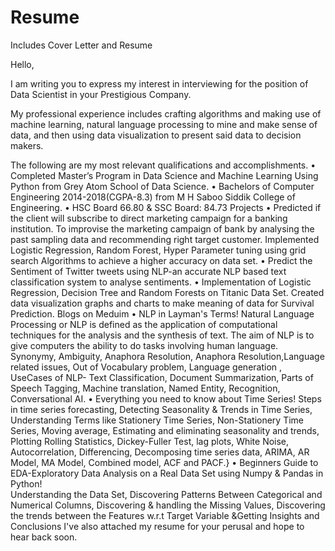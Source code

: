 # Resume
Includes Cover Letter and Resume


Hello,

I am writing you to express my interest in interviewing for the position of Data Scientist in your Prestigious Company.

My professional experience includes crafting algorithms and making use of machine learning, natural language processing to mine and make sense of data, and then using data visualization to present said data to decision makers.

The following are my most relevant qualifications and accomplishments. 
•	Completed Master’s Program in Data Science and Machine Learning Using Python from Grey Atom School of Data Science.
•	Bachelors of Computer Engineering 2014-2018(CGPA-8.3) from M H Saboo Siddik College of Engineering.
•	HSC Board  66.80 & SSC Board: 84.73
Projects
•	Predicted if the client will subscribe to direct marketing campaign for a banking institution. To improvise the marketing campaign of bank by analysing the past sampling data and recommending right target customer. Implemented Logistic Regression, Random Forest, Hyper Parameter tuning using grid search Algorithms to achieve a higher accuracy on data set.
•	Predict the Sentiment of Twitter tweets using NLP-an accurate NLP based text classification system to analyse sentiments.
•	Implementation of Logistic Regression, Decision Tree and Random Forests on Titanic Data Set. Created data visualization graphs and charts to make meaning of data for Survival Prediction.
Blogs on Meduim
•	NLP in Layman's Terms!
    Natural Language Processing or NLP is defined as the application of computational techniques for the analysis and the synthesis of text. The aim of NLP is to give computers the ability to do tasks involving human language. Synonymy, Ambiguity, Anaphora Resolution, Anaphora Resolution,Language related issues, Out of Vocabulary problem, Language generation , UseCases of NLP- Text Classification, Document Summarization, Parts of Speech Tagging, Machine translation, Named Entity, Recognition,  Conversational AI.
•	Everything you need to know about Time Series!
    Steps in time series forecasting, Detecting Seasonality & Trends in Time Series, Understanding Terms like Stationery Time Series, Non-Stationery Time Series, Moving average, Estimating and eliminating seasonality and trends, Plotting Rolling Statistics, Dickey-Fuller Test, lag plots, White Noise, Autocorrelation, Differencing, Decomposing time series data, ARIMA, AR Model, MA Model, Combined model, ACF and PACF.}
•	Beginners Guide to EDA-Exploratory Data Analysis on a Real Data Set using Numpy & Pandas in Python!   
    Understanding the Data Set, Discovering Patterns Between Categorical and Numerical Columns, Discovering & handling the Missing Values, Discovering the trends between the Features w.r.t Target Variable &Getting Insights and Conclusions
      I've also attached my resume for your perusal and hope to hear back soon.













